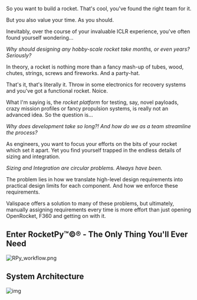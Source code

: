 So you want to build a rocket. That's cool, you've found the right team for it.

But you also value your time. As you should.

Inevitably, over the course of your invaluable ICLR experience, you've often found yourself wondering...

*Why should designing any hobby-scale rocket take months, or even years? Seriously?*

In theory, a rocket is nothing more than a fancy mash-up of tubes, wood, chutes, strings, screws and fireworks. And a party-hat.

That's it, that's literally it. Throw in some electronics for recovery systems and you've got a functional rocket. Noice.

What I'm saying is, the *rocket* *platform* for testing, say, novel payloads, crazy mission profiles or fancy propulsion systems, is really not an advanced idea. So the question is...

*Why does development take so long?! And how do we as a team streamline the process?*

As engineers, you want to focus your efforts on the bits of your rocket which set it apart. Yet you find yourself trapped in the endless details of sizing and integration.

*Sizing and Integration are circular problems. Always have been.*

The problem lies in how we translate high-level design requirements into practical design limits for each component. And how we enforce these requirements.

Valispace offers a solution to many of these problems, but ultimately, manually assigning requirements every time is more effort than just opening OpenRocket, F360 and getting on with it.


## Enter RocketPy™©® - The Only Thing You'll Ever Need

![RPy_workflow.png](https://i.ibb.co/F7V0L4J/RPy-workflow.png)

## System Architecture

![img](https://i.ibb.co/SNqj7p5/RPy-Overview.png)